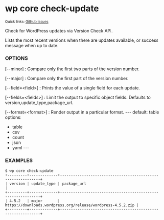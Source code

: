 # wp core check-update

<small>Quick links: <a href="https://github.com/issues?q=is%3Aopen+label%3Acommand%3Acore-check-update+sort%3Aupdated-desc+org%3Awp-cli">Github issues</a></small>

Check for WordPress updates via Version Check API.

Lists the most recent versions when there are updates available,
or success message when up to date.

### OPTIONS

[\--minor]
: Compare only the first two parts of the version number.

[\--major]
: Compare only the first part of the version number.

[\--field=&lt;field&gt;]
: Prints the value of a single field for each update.

[\--fields=&lt;fields&gt;]
: Limit the output to specific object fields. Defaults to version,update_type,package_url.

[\--format=&lt;format&gt;]
: Render output in a particular format.
\---
default: table
options:
  - table
  - csv
  - count
  - json
  - yaml
\---

### EXAMPLES

    $ wp core check-update
    +---------+-------------+-------------------------------------------------------------+
    | version | update_type | package_url                                                 |
    +---------+-------------+-------------------------------------------------------------+
    | 4.5.2   | major       | https://downloads.wordpress.org/release/wordpress-4.5.2.zip |
    +---------+-------------+-------------------------------------------------------------+


